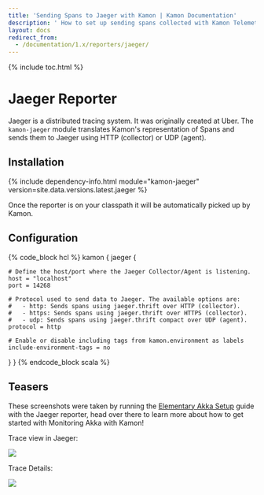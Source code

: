 ```yaml
---
title: 'Sending Spans to Jaeger with Kamon | Kamon Documentation'
description: ' How to set up sending spans collected with Kamon Telemetry to Jaeger'
layout: docs
redirect_from:
  - /documentation/1.x/reporters/jaeger/
---
```


{% include toc.html %}

Jaeger Reporter
===============

Jaeger is a distributed tracing system. It was originally created at Uber. The `kamon-jaeger` module translates
Kamon's representation of Spans and sends them to Jaeger using HTTP (collector) or UDP (agent).


## Installation

{% include dependency-info.html module="kamon-jaeger" version=site.data.versions.latest.jaeger %}

Once the reporter is on your classpath it will be automatically picked up by Kamon.


## Configuration



{% code_block hcl %}
kamon {
  jaeger {

    # Define the host/port where the Jaeger Collector/Agent is listening.
    host = "localhost"
    port = 14268

    # Protocol used to send data to Jaeger. The available options are:
    #   - http: Sends spans using jaeger.thrift over HTTP (collector).
    #   - https: Sends spans using jaeger.thrift over HTTPS (collector).
    #   - udp: Sends spans using jaeger.thrift compact over UDP (agent).
    protocol = http

    # Enable or disable including tags from kamon.environment as labels
    include-environment-tags = no
  }
}
{% endcode_block scala %}


## Teasers

These screenshots were taken by running the [Elementary Akka Setup][2] guide with the Jaeger reporter, head over
there to learn more about how to get started with Monitoring Akka with Kamon!

Trace view in Jaeger:

<img class="img-fluid my-4" src="/assets/img/jaeger-trace-search.png">

Trace Details:

<img class="img-fluid my-4" src="/assets/img/jaeger-trace-detail.png">

[1]: https://github.com/jaegertracing/jaeger
[2]: ../../guides/frameworks/elementary-akka-setup/
